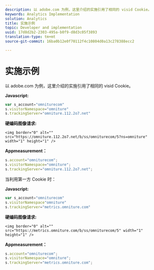 ```yaml
---
description: 以 adobe.com 为例，这里介绍的实施引用了相同的 visid Cookie。
keywords: Analytics Implementation
solution: Analytics
title: 实施示例
topic: Developer and implementation
uuid: 17d8d2b2-2303-495a-b0f9-d8d3c05f3893
translation-type: tm+mt
source-git-commit: 16ba0b12e0f70112f4c10804d0a13c278388ecc2

---
```



# 实施示例

以 adobe.com 为例，这里介绍的实施引用了相同的 visid Cookie。

**Javascript:**

```js
var s_account="omniturecom" 
s.visitorNamespace="omniture" 
s.trackingServer="omniture.112.2o7.net"
```

**硬编码图像请求:**

```
<img border="0" alt="" src="https://omniture.112.2o7.net/b/ss/omniturecom/5?ns=omniture" width="1" height="1" /> 
```

**Appmeasurement：**

```js
s.account="omniturecom"; 
s.visitorNamespace="omniture"; 
s.trackingServer="omniture.112.2o7.net";
```

当利用第一方 Cookie 时：

**Javascript:**

```js
var s_account="omniturecom" 
s.visitorNamespace"omniture" 
s.trackingServer="metrics.omniture.com"
```

**硬编码图像请求:**

```
<img border="0" alt="" src="https://metrics.omniture.com/b/ss/omniturecom/5" width="1" height="1" />
```

**Appmeasurement：**

```js
s.account="omniturecom"; 
s.visitorNamespace="omniture"; 
s.trackingServer="metrics.omniture.com";
```

